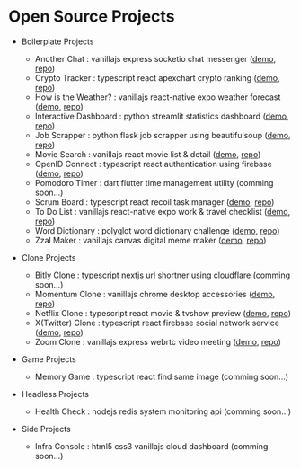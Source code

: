 # Open Source Projects

-   Boilerplate Projects

    -   Another Chat : vanillajs express socketio chat messenger ([demo](https://toweringcloud.github.io/text-chat), [repo](https://github.com/toweringcloud/text-chat))
    -   Crypto Tracker : typescript react apexchart crypto ranking ([demo](https://enchanting-semolina-556992.netlify.app), [repo](https://github.com/toweringcloud/crypto-tracker))
    -   How is the Weather? : vanillajs react-native expo weather forecast ([demo](https://toweringcloud.github.io/weather-forecast), [repo](https://github.com/toweringcloud/weather-forecast))
    -   Interactive Dashboard : python streamlit statistics dashboard ([demo](https://toweringcloud.github.io/data-visualization), [repo](https://github.com/toweringcloud/data-visualization))
    -   Job Scrapper : python flask job scrapper using beautifulsoup ([demo](https://toweringcloud.github.io/job-scrapper), [repo](https://github.com/toweringcloud/job-scrapper))
    -   Movie Search : vanillajs react movie list & detail ([demo](https://toweringcloud.github.io/movie-search), [repo](https://github.com/toweringcloud/movie-search))
    -   OpenID Connect : typescript react authentication using firebase ([demo](https://toweringcloud.github.io/openid-connect), [repo](https://github.com/toweringcloud/openid-connect))
    -   Pomodoro Timer : dart flutter time management utility (comming soon...)
    -   Scrum Board : typescript react recoil task manager ([demo](https://toweringcloud.github.io/scrum-board), [repo](https://github.com/toweringcloud/scrum-board))
    -   To Do List : vanillajs react-native expo work & travel checklist ([demo](https://toweringcloud.github.io/todo-list), [repo](https://github.com/toweringcloud/todo-list))
    -   Word Dictionary : polyglot word dictionary challenge ([demo](https://codesandbox.io), [repo](https://github.com/toweringcloud/word-dictionary))
    -   Zzal Maker : vanillajs canvas digital meme maker ([demo](https://toweringcloud.github.io/meme-maker), [repo](https://github.com/toweringcloud/meme-maker))

-   Clone Projects

    -   Bitly Clone : typescript nextjs url shortner using cloudflare (comming soon...)
    -   Momentum Clone : vanillajs chrome desktop accessories ([demo](https://toweringcloud.github.io/momentum-clone), [repo](https://github.com/toweringcloud/momentum-clone))
    -   Netflix Clone : typescript react movie & tvshow preview ([demo](https://toweringcloud.github.io/netflix-clone), [repo](https://github.com/toweringcloud/netflix-clone))
    -   X(Twitter) Clone : typescript react firebase social network service ([demo](https://toweringcloud.github.io/twitter-clone), [repo](https://github.com/toweringcloud/twitter-clone))
    -   Zoom Clone : vanillajs express webrtc video meeting ([demo](https://toweringcloud.github.io/zoom-clone), [repo](https://github.com/toweringcloud/zoom-clone))

-   Game Projects

    -   Memory Game : typescript react find same image (comming soon...)

-   Headless Projects

    -   Health Check : nodejs redis system monitoring api (comming soon...)

-   Side Projects

    -   Infra Console : html5 css3 vanillajs cloud dashboard (comming soon...)
